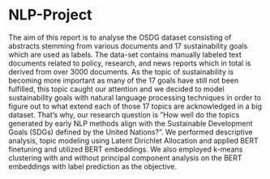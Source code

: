 # NLP-Project

The aim of this report is to analyse the OSDG dataset consisting of abstracts stemming from various documents and 17 sustainability goals which are used as labels. The data-set contains manually labeled text documents related to policy, research, and news reports which in total is derived from over 3000 documents.  As the topic of sustainability is becoming more important as many of the 17 goals have still not been
fulfilled, this topic caught our attention and we decided to model sustainability goals with natural language processing techniques in order to figure out to what extend each of those 17 topics are acknowledged in a big dataset. That’s why, our research question is ”How well do the topics generated by early NLP methods align with the Sustainable Development Goals (SDGs) defined by the United Nations?”. We performed descriptive analysis, topic modeling using Latent Dirichlet Allocation and applied BERT finetuning and utilized BERT embeddings. We also employed k-means clustering with and without principal component analysis on the BERT embeddings with label prediction as the objective. 
